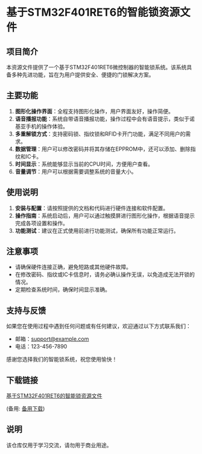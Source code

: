 # 基于STM32F401RET6的智能锁资源文件

## 项目简介

本资源文件提供了一个基于STM32F401RET6微控制器的智能锁系统。该系统具备多种先进功能，旨在为用户提供安全、便捷的门锁解决方案。

## 主要功能

1. **图形化操作界面**：全程支持图形化操作，用户界面友好，操作简便。
2. **语音播报功能**：系统自带语音播报功能，操作过程中会有语音提示，类似于诺基亚手机的操作体验。
3. **多重解锁方式**：支持密码锁、指纹锁和RFID卡开门功能，满足不同用户的需求。
4. **数据管理**：用户可以修改密码并将其存储在EPPROM中，还可以添加、删除指纹和IC卡。
5. **时间显示**：系统能够显示当前的CPU时间，方便用户查看。
6. **音量调节**：用户可以根据需要调整系统的音量大小。

## 使用说明

1. **安装与配置**：请按照提供的文档和代码进行硬件连接和软件配置。
2. **操作指南**：系统启动后，用户可以通过触摸屏进行图形化操作，根据语音提示完成各项设置和操作。
3. **功能测试**：建议在正式使用前进行功能测试，确保所有功能正常运行。

## 注意事项

- 请确保硬件连接正确，避免短路或其他硬件故障。
- 在修改密码、指纹或IC卡信息时，请务必确认操作无误，以免造成无法开锁的情况。
- 定期检查系统时间，确保时间显示准确。

## 支持与反馈

如果您在使用过程中遇到任何问题或有任何建议，欢迎通过以下方式联系我们：

- 邮箱：support@example.com
- 电话：123-456-7890

感谢您选择我们的智能锁系统，祝您使用愉快！

## 下载链接
[基于STM32F401RET6的智能锁资源文件](https://pan.quark.cn/s/bc77ba4d5b07) 

(备用: [备用下载](https://pan.baidu.com/s/1f5CDmajBeCOip-aquCC65A?pwd=1234))

## 说明

该仓库仅用于学习交流，请勿用于商业用途。
